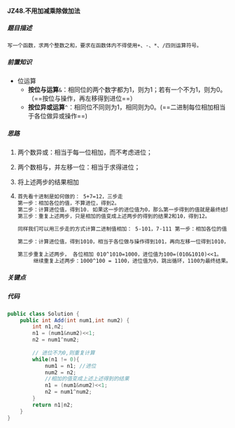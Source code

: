 #### JZ48.不用加减乘除做加法

##### 题目描述

```markdown
写一个函数，求两个整数之和，要求在函数体内不得使用+、-、*、/四则运算符号。
```

##### 前置知识

+ 位运算
  +  **按位与运算**`&`：相同位的两个数字都为1，则为1；若有一个不为1，则为0。（==按位与操作，再左移得到进位==）
  +  **按位异或运算**`^`：相同位不同则为1，相同则为0。(==二进制每位相加相当于各位做异或操作==)

##### 思路

1. 两个数异或：相当于每一位相加，而不考虑进位；

2. 两个数相与，并左移一位：相当于求得进位；

3. 将上述两步的结果相加

4. ```markdown
   首先看十进制是如何做的： 5+7=12，三步走
   第一步：相加各位的值，不算进位，得到2。
   第二步：计算进位值，得到10. 如果这一步的进位值为0，那么第一步得到的值就是最终结果。
   第三步：重复上述两步，只是相加的值变成上述两步的得到的结果2和10，得到12。
   
   同样我们可以用三步走的方式计算二进制值相加： 5-101，7-111 第一步：相加各位的值，不算进位，得到010，二进制每位相加就相当于各位做异或操作，101^111。
   
   第二步：计算进位值，得到1010，相当于各位做与操作得到101，再向左移一位得到1010，(101&111)<<1。
   
   第三步重复上述两步， 各位相加 010^1010=1000，进位值为100=(010&1010)<<1。
        继续重复上述两步：1000^100 = 1100，进位值为0，跳出循环，1100为最终结果。
   ```

##### 关键点

##### 代码

```java
public class Solution {
    public int Add(int num1,int num2) {
        int n1,n2;
        n1 = (num1&num2)<<1;
        n2 = num1^num2;
       
        // 进位不为0,则重复计算
        while(n1 != 0){
            num1 = n1; //进位
            num2 = n2;
            //相加的值变成上述上述得到的结果
            n1 = (num1&num2)<<1;
            n2 = num1^num2;
        }
        return n1|n2;
    }
}
```

